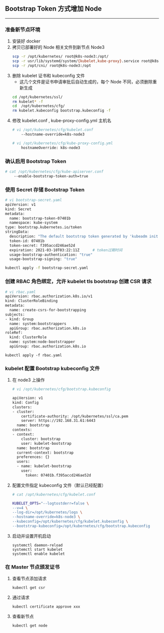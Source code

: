 ## Bootstrap Token 方式增加 Node
---
### 准备新节点环境
1. 安装好 docker
2. 拷贝已部署好的 Node 相关文件到新节点 Node3
    ```bash
    scp -r /opt/kubernetes/ root@k8s-node3:/opt/
    scp -r usr/lib/systemd/system/{kubelet,kube-proxy}.service root@k8s-node3:/usr/lib/systemd/system
    scp -r /opt/cni/ root@k8s-node3:/opt
    ```
3. 删除 kubelet 证书和 kubeconfig 文件
    - 这几个文件是证书申请审批后自动生成的，每个 Node 不同，必须删除重新生成
    ```bash
    cd /opt/kubernetes/ssl/
    rm kubelet* -f
    cd  /opt/kubernetes/cfg/
    rm kubelet.kubeconfig bootstrap.kubeconfig -f
    ```
4. 修改 kubelet.conf , kube-proxy-config.yml 主机名
    ```bash
    # vi /opt/kubernetes/cfg/kubelet.conf
        --hostname-override=k8s-node3
    
    # vi /opt/kubernetes/cfg/kube-proxy-config.yml
        hostnameOverride: k8s-node3
    ```

### 确认启用 Bootstrap Token
```bash
# cat /opt/kubernetes/cfg/kube-apiserver.conf
    --enable-bootstrap-token-auth=true
```

### 使用 Secret 存储 Bootstrap Token
```bash
# vi bootstrap-secret.yaml
apiVersion: v1
kind: Secret
metadata:
  name: bootstrap-token-07401b
  namespace: kube-system
type: bootstrap.kubernetes.io/token
stringData:
  description: "The default bootstrap token generated by 'kubeadm init'."
  token-id: 07401b
  token-secret: f395accd246ae52d
  expiration: 2021-03-10T03:22:11Z      # token过期时间
  usage-bootstrap-authentication: "true"
  usage-bootstrap-signing: "true"
```
```bash
kubectl apply -f bootstrap-secret.yaml
```

### 创建 RBAC 角色绑定，允许 kubelet tls bootstrap 创建 CSR 请求
```bash
# vi rbac.yaml
apiVersion: rbac.authorization.k8s.io/v1
kind: ClusterRoleBinding
metadata:
  name: create-csrs-for-bootstrapping
subjects:
- kind: Group
  name: system:bootstrappers
  apiGroup: rbac.authorization.k8s.io
roleRef:
  kind: ClusterRole
  name: system:node-bootstrapper
  apiGroup: rbac.authorization.k8s.io
```
```
kubectl apply -f rbac.yaml
```

### kubelet 配置 Bootstrap kubeconfig 文件
1. 在 node3 上操作
    ```bash
    # vi /opt/kubernetes/cfg/bootstrap.kubeconfig

    apiVersion: v1
    kind: Config
    clusters:
    - cluster:
        certificate-authority: /opt/kubernetes/ssl/ca.pem
        server: https://192.168.31.61:6443
      name: bootstrap
    contexts:
    - context:
        cluster: bootstrap
        user: kubelet-bootstrap
      name: bootstrap
      current-context: bootstrap
      preferences: {}
      users:
      - name: kubelet-bootstrap
        user:
          token: 07401b.f395accd246ae52d 
    ```
2. 配置文件指定 kubeconfig 文件（默认已经配置）
    ```bash
    # cat /opt/kubernetes/cfg/kubelet.conf

    KUBELET_OPTS="--logtostderr=false \
    --v=4 \
    --log-dir=/opt/kubernetes/logs \
    --hostname-override=k8s-node3 \
    --kubeconfig=/opt/kubernetes/cfg/kubelet.kubeconfig \
    --bootstrap-kubeconfig=/opt/kubernetes/cfg/bootstrap.kubeconfig
    ```
3. 启动并设置开机启动
    ```
    systemctl daemon-reload
    systemctl start kubelet
    systemctl enable kubelet
    ```
### 在 Master 节点颁发证书
1. 查看节点添加请求
    ```
    kubectl get csr
    ```
2. 通过请求
    ```
    kubectl certificate approve xxx
    ```
3. 查看新节点
    ```
    kubectl get node
    ```